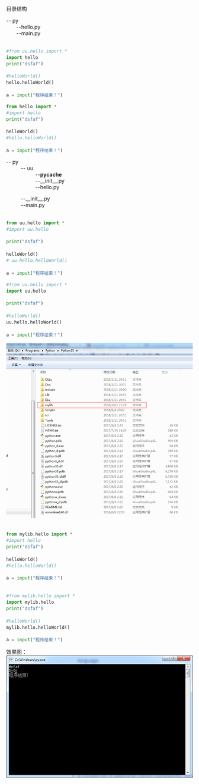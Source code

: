 目录结构  

-- py  
&nbsp;&nbsp;&nbsp;&nbsp;&nbsp;&nbsp;&nbsp;--hello.py  
&nbsp;&nbsp;&nbsp;&nbsp;&nbsp;&nbsp;&nbsp;--main.py  

```python

#from uu.hello import *
import hello
print("dsfaf")

#helloWorld()
hello.helloWorld()

a = input("程序结束！")

```

```python
from hello import *
#import hello
print("dsfaf")

helloWorld()
#hello.helloWorld()

a = input("程序结束！")
```

-- py  
&nbsp;&nbsp;&nbsp;&nbsp;&nbsp;&nbsp;&nbsp;&nbsp;&nbsp;&nbsp;-- uu  
&nbsp;&nbsp;&nbsp;&nbsp;&nbsp;&nbsp;&nbsp;&nbsp;&nbsp;&nbsp;&nbsp;&nbsp;&nbsp;&nbsp;&nbsp;&nbsp;&nbsp;&nbsp;&nbsp;&nbsp;--__pycache__  
&nbsp;&nbsp;&nbsp;&nbsp;&nbsp;&nbsp;&nbsp;&nbsp;&nbsp;&nbsp;&nbsp;&nbsp;&nbsp;&nbsp;&nbsp;&nbsp;&nbsp;&nbsp;&nbsp;&nbsp;--\_\_init\_\_.py  
&nbsp;&nbsp;&nbsp;&nbsp;&nbsp;&nbsp;&nbsp;&nbsp;&nbsp;&nbsp;&nbsp;&nbsp;&nbsp;&nbsp;&nbsp;&nbsp;&nbsp;&nbsp;&nbsp;&nbsp;--hello.py

&nbsp;&nbsp;&nbsp;&nbsp;&nbsp;&nbsp;&nbsp;&nbsp;&nbsp;&nbsp;--\_\_init\_\_.py  
&nbsp;&nbsp;&nbsp;&nbsp;&nbsp;&nbsp;&nbsp;&nbsp;&nbsp;&nbsp;--main.py


```python

from uu.hello import *
#import uu.hello

print("dsfaf")

helloWorld()
# uu.hello.helloWorld()

a = input("程序结束！")
```

```python
#from uu.hello import *
import uu.hello

print("dsfaf")

#helloWorld()
uu.hello.helloWorld()

a = input("程序结束！")
```


![image](img/python-my-model-1.png)

```python

from mylib.hello import *
#import hello
print("dsfaf")

helloWorld()
#hello.helloWorld()

a = input("程序结束！")

```

```python

#from mylib.hello import *
import mylib.hello
print("dsfaf")

#helloWorld()
mylib.hello.helloWorld()

a = input("程序结束！")

```

效果图：  
![image](img/python-my-model-2.png)
